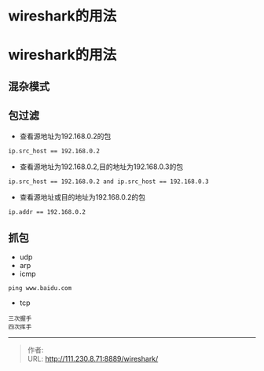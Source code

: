 # wireshark的用法


<!--more-->
# wireshark的用法
## 混杂模式
## 包过滤
- 查看源地址为192.168.0.2的包
```
ip.src_host == 192.168.0.2
```
- 查看源地址为192.168.0.2,目的地址为192.168.0.3的包

```
ip.src_host == 192.168.0.2 and ip.src_host == 192.168.0.3
```

- 查看源地址或目的地址为192.168.0.2的包
```
ip.addr == 192.168.0.2
```

## 抓包
- udp
- arp
- icmp
```
ping www.baidu.com
```
- tcp
```
三次握手
四次挥手
```


---

> 作者:   
> URL: http://111.230.8.71:8889/wireshark/  

